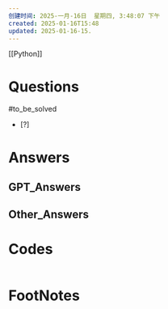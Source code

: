 ```yaml
---
创建时间: 2025-一月-16日  星期四, 3:48:07 下午
created: 2025-01-16T15:48
updated: 2025-01-16-15.
---
```

[[Python]]

# Questions
#to_be_solved 
- [?] 


# Answers

## GPT_Answers


## Other_Answers


# Codes

```python

```


# FootNotes
